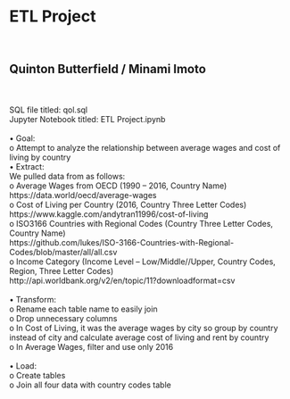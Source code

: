 <h1>ETL Project</h1><br/>
<h2>Quinton Butterfield / Minami Imoto</h2><br/>
<br/>
SQL file titled: qol.sql<br/>
Jupyter Notebook titled: ETL Project.ipynb<br/>
<br/>
•	Goal: <br/>
o	Attempt to analyze the relationship between average wages and cost of living by country <br/>
•	Extract: <br/>
We pulled data from as follows:<br/>
o	Average Wages from OECD (1990 – 2016, Country Name)<br/>
https://data.world/oecd/average-wages<br/>
o	Cost of Living per Country (2016, Country Three Letter Codes)<br/>
https://www.kaggle.com/andytran11996/cost-of-living<br/>
o	ISO3166 Countries with Regional Codes  (Country Three Letter Codes, Country Name)<br/>
https://github.com/lukes/ISO-3166-Countries-with-Regional-Codes/blob/master/all/all.csv<br/>
o	Income Category (Income Level – Low/Middle//Upper, Country Codes, Region, Three Letter Codes)<br/>
http://api.worldbank.org/v2/en/topic/11?downloadformat=csv<br/>
<br/>
•	Transform:<br/>
o	Rename each table name to easily join<br/>
o	Drop unnecessary columns<br/>
o	In Cost of Living, it was the average wages by city so group by country instead of city and calculate average cost of living and rent by country<br/>
o	In Average Wages, filter and use only 2016<br/>
<br/>
•	Load:<br/>
o	Create tables <br/>
o	Join all four data with country codes table <br/>



